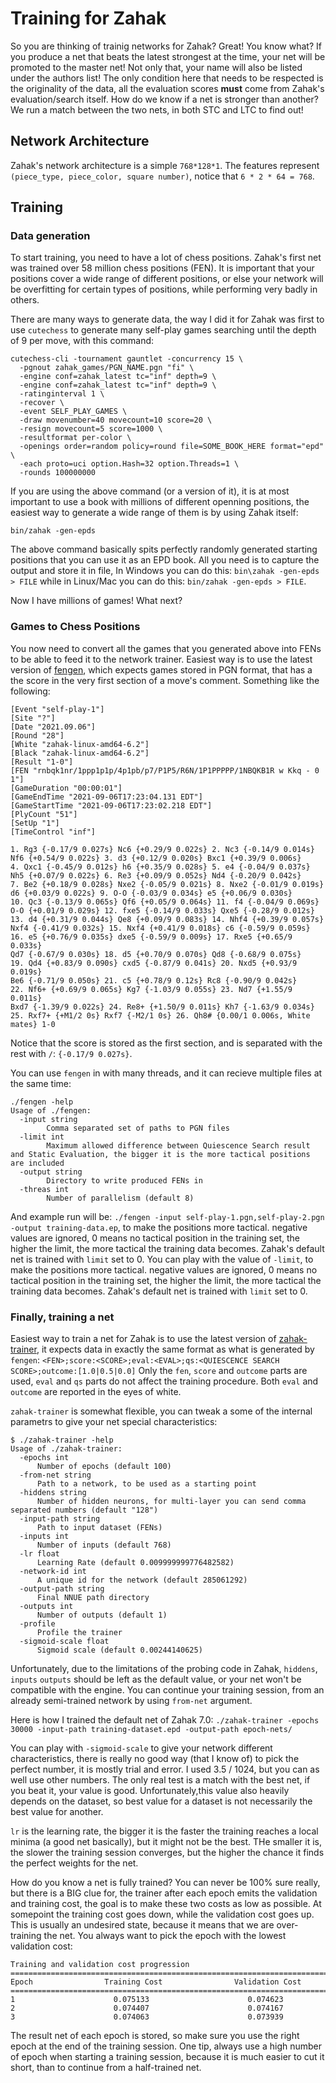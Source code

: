 # Training for Zahak

So you are thinking of trainig networks for Zahak? Great! You know what? If you
produce a net that beats the latest strongest at the time, your net will be
promoted to the master net! Not only that, your name will also be listed under
the authors list! The only condition here that needs to be respected is the
originality of the data, all the evaluation scores **must** come from Zahak's
evaluation/search itself. How do we know if a net is stronger than another? We
run a match between the two nets, in both STC and LTC to find out!

## Network Architecture

Zahak's network architecture is a simple `768*128*1`. The features represent
`(piece_type, piece_color, square number)`, notice that `6 * 2 * 64 = 768`.

## Training

### Data generation

To start training, you need to have a lot of chess positions. Zahak's first net
was trained over 58 million chess positions (FEN). It is important that your
positions cover a wide range of different positions, or else your network will
be overfitting for certain types of positions, while performing very badly in
others.

There are many ways to generate data, the way I did it for Zahak was first to
use `cutechess` to generate many self-play games searching until the depth of 9
per move, with this command:

```
cutechess-cli -tournament gauntlet -concurrency 15 \
  -pgnout zahak_games/PGN_NAME.pgn "fi" \
  -engine conf=zahak_latest tc="inf" depth=9 \
  -engine conf=zahak_latest tc="inf" depth=9 \
  -ratinginterval 1 \
  -recover \
  -event SELF_PLAY_GAMES \
  -draw movenumber=40 movecount=10 score=20 \
  -resign movecount=5 score=1000 \
  -resultformat per-color \
  -openings order=random policy=round file=SOME_BOOK_HERE format="epd" \
  -each proto=uci option.Hash=32 option.Threads=1 \
  -rounds 100000000
```

If you are using the above command (or a version of it), it is at most
important to use a book with millions of different openning positions, the
easiest way to generate a wide range of them is by using Zahak itself:

```
bin/zahak -gen-epds
```

The above command basically spits perfectly randomly generated starting
positions that you can use it as an EPD book. All you need is to capture the
output and store it in file, In Windows you can do this: `bin\zahak -gen-epds >
FILE` while in Linux/Mac you can do this: `bin/zahak -gen-epds > FILE`.

Now I have millions of games! What next?

### Games to Chess Positions 

You now need to convert all the games that you generated above into FENs to be
able to feed it to the network trainer. Easiest way is to use the latest
version of [fengen](https://github.com/amanjpro/fengen/releases), which expects
games stored in PGN format, that has a the score in the very first section of a
move's comment. Something like the following:

```
[Event "self-play-1"]
[Site "?"]
[Date "2021.09.06"]
[Round "28"]
[White "zahak-linux-amd64-6.2"]
[Black "zahak-linux-amd64-6.2"]
[Result "1-0"]
[FEN "rnbqk1nr/1ppp1p1p/4p1pb/p7/P1P5/R6N/1P1PPPPP/1NBQKB1R w Kkq - 0 1"]
[GameDuration "00:00:01"]
[GameEndTime "2021-09-06T17:23:04.131 EDT"]
[GameStartTime "2021-09-06T17:23:02.218 EDT"]
[PlyCount "51"]
[SetUp "1"]
[TimeControl "inf"]

1. Rg3 {-0.17/9 0.027s} Nc6 {+0.29/9 0.022s} 2. Nc3 {-0.14/9 0.014s}
Nf6 {+0.54/9 0.022s} 3. d3 {+0.12/9 0.020s} Bxc1 {+0.39/9 0.006s}
4. Qxc1 {-0.45/9 0.012s} h6 {+0.35/9 0.028s} 5. e4 {-0.04/9 0.037s}
Nh5 {+0.07/9 0.022s} 6. Re3 {+0.09/9 0.052s} Nd4 {-0.20/9 0.042s}
7. Be2 {+0.18/9 0.028s} Nxe2 {-0.05/9 0.021s} 8. Nxe2 {-0.01/9 0.019s}
d6 {+0.03/9 0.022s} 9. O-O {-0.03/9 0.034s} e5 {+0.06/9 0.030s}
10. Qc3 {-0.13/9 0.065s} Qf6 {+0.05/9 0.064s} 11. f4 {-0.04/9 0.069s}
O-O {+0.01/9 0.029s} 12. fxe5 {-0.14/9 0.033s} Qxe5 {-0.28/9 0.012s}
13. d4 {+0.31/9 0.044s} Qe8 {+0.09/9 0.083s} 14. Nhf4 {+0.39/9 0.057s}
Nxf4 {-0.41/9 0.032s} 15. Nxf4 {+0.41/9 0.018s} c6 {-0.59/9 0.059s}
16. e5 {+0.76/9 0.035s} dxe5 {-0.59/9 0.009s} 17. Rxe5 {+0.65/9 0.033s}
Qd7 {-0.67/9 0.030s} 18. d5 {+0.70/9 0.070s} Qd8 {-0.68/9 0.075s}
19. Qd4 {+0.83/9 0.090s} cxd5 {-0.87/9 0.041s} 20. Nxd5 {+0.93/9 0.019s}
Be6 {-0.71/9 0.050s} 21. c5 {+0.78/9 0.12s} Rc8 {-0.90/9 0.042s}
22. Nf6+ {+0.69/9 0.065s} Kg7 {-1.03/9 0.055s} 23. Nd7 {+1.55/9 0.011s}
Bxd7 {-1.39/9 0.022s} 24. Re8+ {+1.50/9 0.011s} Kh7 {-1.63/9 0.034s}
25. Rxf7+ {+M1/2 0s} Rxf7 {-M2/1 0s} 26. Qh8# {0.00/1 0.006s, White mates} 1-0
```

Notice that the score is stored as the first section, and is separated with the
rest with `/`: `{-0.17/9 0.027s}`.

You can use `fengen` in with many threads, and it can recieve multiple files at
the same time:

```
./fengen -help
Usage of ./fengen:
  -input string
    	Comma separated set of paths to PGN files
  -limit int
    	Maximum allowed difference between Quiescence Search result and Static Evaluation, the bigger it is the more tactical positions are included
  -output string
    	Directory to write produced FENs in
  -threas int
    	Number of parallelism (default 8)
```

And example run will be: `./fengen -input self-play-1.pgn,self-play-2.pgn
-output training-data.ep`, to make the positions more tactical. negative values
are ignored, 0 means no tactical position in the training set, the higher the
limit, the more tactical the training data becomes. Zahak's default net is
trained with `limit` set to 0.  You can play with the value of `-limit`, to
make the positions more tactical. negative values are ignored, 0 means no
tactical position in the training set, the higher the limit, the more tactical
the training data becomes. Zahak's default net is trained with `limit` set to
0.

### Finally, training a net

Easiest way to train a net for Zahak is to use the latest version of
[zahak-trainer](https://github.com/amanjpro/zahak-trainer/releases), it expects
data in exactly the same format as what is generated by `fengen`:
`<FEN>;score:<SCORE>;eval:<EVAL>;qs:<QUIESCENCE SEARCH
SCORE>;outcome:[1.0|0.5|0.0]` Only the `fen`, `score` and `outcome` parts are
used, `eval` and `qs` parts do not affect the training procedure. Both `eval`
and `outcome` are reported in the eyes of white.

`zahak-trainer` is somewhat flexible, you can tweak a some of the internal
parametrs to give your net special characteristics:

```
$ ./zahak-trainer -help
Usage of ./zahak-trainer:
  -epochs int
      Number of epochs (default 100)
  -from-net string
      Path to a network, to be used as a starting point
  -hiddens string
      Number of hidden neurons, for multi-layer you can send comma separated numbers (default "128")
  -input-path string
      Path to input dataset (FENs)
  -inputs int
      Number of inputs (default 768)
  -lr float
      Learning Rate (default 0.009999999776482582)
  -network-id int
      A unique id for the network (default 285061292)
  -output-path string
      Final NNUE path directory
  -outputs int
      Number of outputs (default 1)
  -profile
      Profile the trainer
  -sigmoid-scale float
      Sigmoid scale (default 0.00244140625)
```

Unfortunately, due to the limitations of the probing code in Zahak, `hiddens`,
`inputs` `outputs` should be left as the default value, or your net won't be
compatible with the engine. You can continue your training session, from an
already semi-trained network by using `from-net` argument.

Here is how I trained the default net of Zahak 7.0: `./zahak-trainer -epochs
30000 -input-path training-dataset.epd -output-path epoch-nets/`

You can play with `-sigmoid-scale` to give your network different
characteristics, there is really no good way (that I know of) to pick the
perfect number, it is mostly trial and error. I used 3.5 / 1024, but you can as
well use other numbers. The only real test is a match with the best net, if you
beat it, your value is good. Unfortunately,this value also heavily depends on
the dataset, so best value for a dataset is not necessarily the best value for
another.

`lr` is the learning rate, the bigger it is the faster the training reaches a
local minima (a good net basically), but it might not be the best. THe smaller
it is, the slower the training session converges, but the higher the chance it
finds the perfect weights for the net.

How do you know a net is fully trained? You can never be 100% sure really, but
there is a BIG clue for, the trainer after each epoch emits the validation and
training cost, the goal is to make these two costs as low as possible. At
somepoint the training cost goes down, while the validation cost goes up. This
is usually an undesired state, because it means that we are over-training the
net. You always want to pick the epoch with the lowest validation cost:

```
Training and validation cost progression
==============================================================================
Epoch                Training Cost                Validation Cost
==============================================================================
1                      0.075133                      0.074623
2                      0.074407                      0.074167
3                      0.074063                      0.073939
```

The result net of each epoch is stored, so make sure you use the right epoch at
the end of the training session. One tip, always use a high number of epoch
when starting a training session, because it is much easier to cut it short,
than to continue from a half-trained net.
